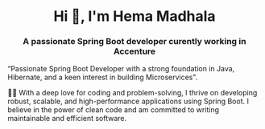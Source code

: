 <h1 align="center">Hi 👋, I'm Hema Madhala</h1>
<h3 align="center">A passionate Spring Boot developer curently working in Accenture</h3>

“Passionate Spring Boot Developer with a strong foundation in Java, Hibernate, and a keen interest in building Microservices".

👨‍💻 With a deep love for coding and problem-solving, I thrive on developing robust, scalable, and high-performance applications using Spring Boot. I believe in the power of clean code and am committed to writing maintainable and efficient software.
